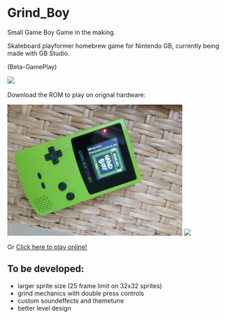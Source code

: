 # Grind_Boy
Small Game Boy Game in the making.

Skateboard playformer homebrew game for Nintendo GB, currently being made with GB Studio.

(Beta-GamePlay)
<p float="left">
  <img src="assets/git/preview.gif" width="600" />
</p>

Download the ROM to play on orignal hardware:

<p float="left">
  <img src="assets/Consoles/GBC.jpg" width="400" />
  <img src="assets/Conseles/SNES.jpg" width="300" />
</p>

Or [Click here to play online!](https://shellywell123.github.io/Grind_Boy/build/web/index.html)

## To be developed:

 - larger sprite size (25 frame limit on 32x32 sprites)
 - grind mechanics with double press controls
 - custom soundeffects and themetune
 - better level design
